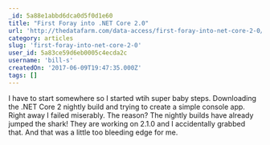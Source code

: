 ```yaml
---
_id: 5a88e1abbd6dca0d5f0d1e60
title: "First Foray into .NET Core 2.0"
url: 'http://thedatafarm.com/data-access/first-foray-into-net-core-2-0/'
category: articles
slug: 'first-foray-into-net-core-2-0'
user_id: 5a83ce59d6eb0005c4ecda2c
username: 'bill-s'
createdOn: '2017-06-09T19:47:35.000Z'
tags: []
---
```


I have to start somewhere so I started wtih super baby steps. Downloading the .NET Core 2 nightly build and trying to create a simple console app. Right away I failed miserably. The reason? The nightly builds have already jumped the shark! They are working on 2.1.0 and I accidentally grabbed that. And that was a little too bleeding edge for me.
